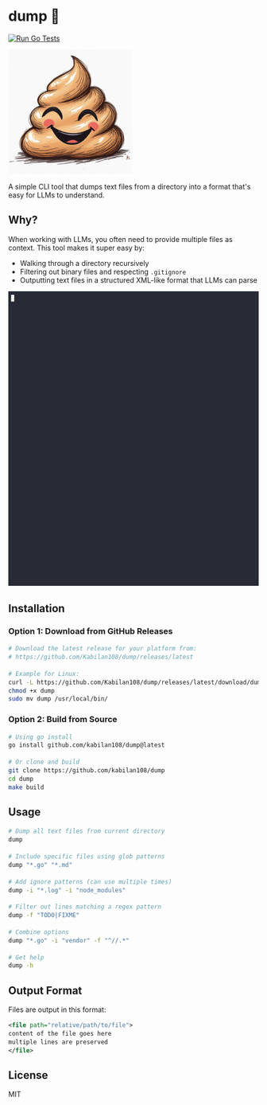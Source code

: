 # dump 📄

[![Run Go Tests](https://github.com/Kabilan108/dump/actions/workflows/test.yml/badge.svg)](https://github.com/Kabilan108/dump/actions/workflows/test.yml)

<img src="./assets/dump.png" width="250" height="250" alt="dumpy">

A simple CLI tool that dumps text files from a directory into a format that's easy for LLMs to understand.

## Why?

When working with LLMs, you often need to provide multiple files as context. This tool makes it super easy by:
- Walking through a directory recursively
- Filtering out binary files and respecting `.gitignore`
- Outputting text files in a structured XML-like format that LLMs can parse

![demo](./assets/demo.gif)

## Installation

### Option 1: Download from GitHub Releases

```bash
# Download the latest release for your platform from:
# https://github.com/Kabilan108/dump/releases/latest

# Example for Linux:
curl -L https://github.com/Kabilan108/dump/releases/latest/download/dump_linux_amd64 -o dump
chmod +x dump
sudo mv dump /usr/local/bin/
```

### Option 2: Build from Source

```bash
# Using go install
go install github.com/kabilan108/dump@latest

# Or clone and build
git clone https://github.com/kabilan108/dump
cd dump
make build
```

## Usage

```bash
# Dump all text files from current directory
dump

# Include specific files using glob patterns
dump "*.go" "*.md"

# Add ignore patterns (can use multiple times)
dump -i "*.log" -i "node_modules"

# Filter out lines matching a regex pattern
dump -f "TODO|FIXME"

# Combine options
dump "*.go" -i "vendor" -f "^//.*"

# Get help
dump -h
```

## Output Format

Files are output in this format:
```xml
<file path="relative/path/to/file">
content of the file goes here
multiple lines are preserved
</file>
```

## License

MIT
